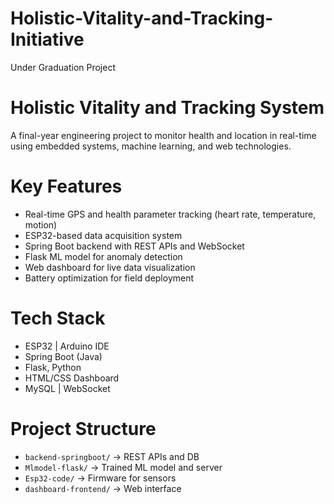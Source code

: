 # Holistic-Vitality-and-Tracking-Initiative
Under Graduation Project

# Holistic Vitality and Tracking System

A final-year engineering project to monitor health and location in real-time using embedded systems, machine learning, and web technologies.

# Key Features
- Real-time GPS and health parameter tracking (heart rate, temperature, motion)
- ESP32-based data acquisition system
- Spring Boot backend with REST APIs and WebSocket
- Flask ML model for anomaly detection
- Web dashboard for live data visualization
- Battery optimization for field deployment

# Tech Stack
- ESP32 | Arduino IDE
- Spring Boot (Java)
- Flask, Python
- HTML/CSS Dashboard
- MySQL | WebSocket 

# Project Structure
- `backend-springboot/` → REST APIs and DB
- `Mlmodel-flask/` → Trained ML model and server
- `Esp32-code/` → Firmware for sensors
- `dashboard-frontend/` → Web interface


